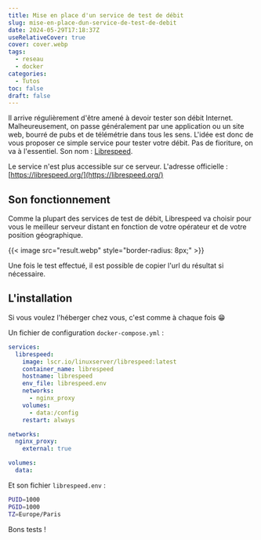 ```yaml
---
title: Mise en place d'un service de test de débit
slug: mise-en-place-dun-service-de-test-de-debit
date: 2024-05-29T17:18:37Z
useRelativeCover: true
cover: cover.webp
tags:
  - reseau
  - docker
categories:
  - Tutos
toc: false
draft: false
---
```


Il arrive régulièrement d'être amené à devoir tester son débit Internet.
Malheureusement, on passe généralement par une application ou un site web,
bourré de pubs et de télémétrie dans tous les sens. L'idée est donc de vous
proposer ce simple service pour tester votre débit. Pas de fioriture, on va à
l'essentiel. Son nom : [Librespeed](https://github.com/librespeed/speedtest?tab=readme-ov-file).

Le service n'est plus accessible sur ce serveur. L'adresse officielle :
[https://librespeed.org/](https://librespeed.org/)

## Son fonctionnement

Comme la plupart des services de test de débit, Librespeed va choisir pour vous
le meilleur serveur distant en fonction de votre opérateur et de votre position géographique.

{{< image src="result.webp" style="border-radius: 8px;" >}}

Une fois le test effectué, il est possible de copier l'url du résultat si nécessaire.

## L'installation

Si vous voulez l'héberger chez vous, c'est comme à chaque fois :grin:

Un fichier de configuration `docker-compose.yml` :

```yml
services:
  librespeed:
    image: lscr.io/linuxserver/librespeed:latest
    container_name: librespeed
    hostname: librespeed
    env_file: librespeed.env
    networks:
      - nginx_proxy
    volumes:
      - data:/config
    restart: always

networks:
  nginx_proxy:
    external: true

volumes:
  data:
```

Et son fichier `librespeed.env` :

```bash
PUID=1000
PGID=1000
TZ=Europe/Paris
```

Bons tests !
